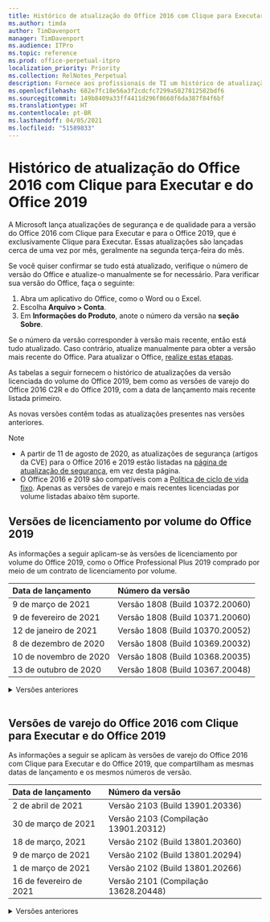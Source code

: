 ```yaml
---
title: Histórico de atualização do Office 2016 com Clique para Executar e do Office 2019
ms.author: timda
author: TimDavenport
manager: TimDavenport
ms.audience: ITPro
ms.topic: reference
ms.prod: office-perpetual-itpro
localization_priority: Priority
ms.collection: RelNotes_Perpetual
description: Fornece aos profissionais de TI um histórico de atualização para versões perpétuas do Office 2016 e 2019 com Clique para Executar
ms.openlocfilehash: 682e7fc18e56a3f2cdcfc7299a5827812582bdf6
ms.sourcegitcommit: 149b8409a33ff4411d296f8668f6da387f84f6bf
ms.translationtype: HT
ms.contentlocale: pt-BR
ms.lasthandoff: 04/05/2021
ms.locfileid: "51589833"
---
```

# <a name="update-history-for-office-2016-c2r-and-office-2019"></a>Histórico de atualização do Office 2016 com Clique para Executar e do Office 2019

A Microsoft lança atualizações de segurança e de qualidade para a versão do Office 2016 com Clique para Executar e para o Office 2019, que é exclusivamente Clique para Executar. Essas atualizações são lançadas cerca de uma vez por mês, geralmente na segunda terça-feira do mês.

Se você quiser confirmar se tudo está atualizado, verifique o número de versão do Office e atualize-o manualmente se for necessário. Para verificar sua versão do Office, faça o seguinte:

  1.    Abra um aplicativo do Office, como o Word ou o Excel.
  2.    Escolha **Arquivo > Conta**.
  3.    Em **Informações do Produto**, anote o número da versão na **seção Sobre**.

Se o número da versão corresponder à versão mais recente, então está tudo atualizado. Caso contrário, atualize manualmente para obter a versão mais recente do Office. Para atualizar o Office, [realize estas etapas](https://support.office.com/article/2ab296f3-7f03-43a2-8e50-46de917611c5).


As tabelas a seguir fornecem o histórico de atualizações da versão licenciada do volume do Office 2019, bem como as versões de varejo do Office 2016 C2R e do Office 2019, com a data de lançamento mais recente listada primeiro.

As novas versões contêm todas as atualizações presentes nas versões anteriores.


 > [!NOTE]
> - A partir de 11 de agosto de 2020, as atualizações de segurança (artigos da CVE) para o Office 2016 e 2019 estão listadas na [página de atualização de segurança](./microsoft365-apps-security-updates.md), em vez desta página. 
> - O Office 2016 e 2019 são compatíveis com a [Política de ciclo de vida fixo](/lifecycle/policies/fixed). Apenas as versões de varejo e mais recentes licenciadas por volume listadas abaixo têm suporte.


## <a name="volume-licensed-versions-of-office-2019"></a>Versões de licenciamento por volume do Office 2019
As informações a seguir aplicam-se às versões de licenciamento por volume do Office 2019, como o Office Professional Plus 2019 comprado por meio de um contrato de licenciamento por volume.

[//]: # (NÃO REMOVA O INÍCIO DA TABELA VL)


|**Data de lançamento**|**Número da versão**|
|:-----|:-----|
|9 de março de 2021|Versão 1808 (Build 10372.20060)|
|9 de fevereiro de 2021|Versão 1808 (Build 10371.20060)|
|12 de janeiro de 2021|Versão 1808 (Build 10370.20052)|
|8 de dezembro de 2020|Versão 1808 (Build 10369.20032)|
|10 de novembro de 2020|Versão 1808 (Build 10368.20035)|
|13 de outubro de 2020|Versão 1808 (Build 10367.20048)|


[//]: # (NÃO REMOVA O FINAL DA TABELA VL)

<details>
<summary>Versões anteriores</summary>
 

[//]: # (NÃO REMOVA O INÍCIO DA ANTIGA TABELA VL)


|**Data de lançamento**|**Número da versão**|
|:-----|:-----|
|8 de setembro de 2020|Versão 1808 (build 10366.20016)|
|11 de agosto de 2020|Versão 1808 (Compilação 10364.20059)|
|14 de julho de 2020   |Versão 1808 (Build 10363.20015)  |
|9 de junho de 2020   |Versão 1808 (Compilação 10361.20002)  |
|12 de maio de 2020   |Versão 1808 (Build 10359.20023)  |
|14 de abril de 2020   |Versão 1808 (Build 10358.20061)  |
|10 de março de 2020   |Versão 1808 (Build 10357.20081)  |
|11 de fevereiro de 2020   |Versão 1808 (Build 10356.20006)  |


[//]: # (NÃO REMOVA O FINAL DA ANTIGA TABELA VL)

</details>


<br/>

## <a name="retail-versions-of-office-2016-c2r-and-office-2019"></a>Versões de varejo do Office 2016 com Clique para Executar e do Office 2019
As informações a seguir se aplicam às versões de varejo do Office 2016 com Clique para Executar e do Office 2019, que compartilham as mesmas datas de lançamento e os mesmos números de versão.

[//]: # (NÃO REMOVA O INÍCIO DA TABELA DE VAREJO)


|**Data de lançamento**|**Número da versão**|
|:-----|:-----|
|2 de abril de 2021|Versão 2103 (Build 13901.20336)|
|30 de março de 2021|Versão 2103 (Compilação 13901.20312)|
|18 de março, 2021|Versão 2102 (Build 13801.20360)|
|9 de março de 2021|Versão 2102 (Build 13801.20294)|
|1 de março de 2021|Versão 2102 (Build 13801.20266)|
|16 de fevereiro de 2021|Versão 2101 (Compilação 13628.20448)|


[//]: # (NÃO REMOVA O FINAL DA TABELA DE VAREJO)

<details>
<summary>Versões anteriores</summary>
 

[//]: # (NÃO REMOVA O INÍCIO DA ANTIGA TABELA DE VAREJO)


|**Data de lançamento**|**Número da versão**|
|:-----|:-----|
|9 de fevereiro de 2021|Versão 2101 (Build 13628.20380)|
|26 de janeiro de 2021|Versão 2101 (Build 13628.20274)|
|21 de janeiro de 2021|Versão 2012 (Compilação 13530.20440)|
|12 de janeiro de 2021|Versão 2012 (Build 13530.20376)|
|5 de janeiro de 2021|Versão 2012 (Compilação 13530.20316)|
|21 de dezembro de 2020|Version 2011 (Compilação 13426.20404)|
|8 de dezembro de 2020|Versão 2011 (Build 13426.20332)|
|2 de dezembro de 2020|Versão 2011 (Build 13426.20308)|
|30 de novembro de 2020|Versão 2011 (Build 13426.20294)|
|23 de novembro de 2020|Versão 2011 (Build 13426.20274)|
|17 de novembro de 2020|Versão 2010 (Build 13328.20408)|
|10 de novembro de 2020|Versão 2010 (Build 13328.20356)|
|27 de outubro de 2020|Versão 2010 (Compilação 13328.20292)|
|21 de outubro de 2020|Versão 2009 (Compilação 13231.20418)|
|13 de outubro de 2020|Versão 2009 (Build 13231.20390)|
|8 de outubro de 2020|Versão 2009 (Build 13231.20368)|
|28 de setembro de 2020|Versão 2009 (Build 13231.20262)|
|22 de setembro de 2020|Versão 2008 (Build 13127.20508)|
|9 de setembro de 2020|Versão 2008 (Build 13127.20408)|
|31 de agosto de 2020|Versão 2008 (Compilação 13127.20296)|
|25 de agosto de 2020|Versão 2007 (Compilação 13029.20460)|
|11 de agosto de 2020|Versão 2007 (Compilação 13029.20344)|
|30 de julho de 2020|Versão 2007 (Build 13029.20308)  |
|28 de julho de 2020|Versão 2006 (Build 13001.20498)  |
|14 de julho de 2020|Versão 2006 (Build 13001.20384)  |
|30 de junho de 2020|Versão 2006 (Compilação 13001.20266)  |
|24 de junho de 2020|Versão 2005 (Compilação 12827.20470)  |
|9 de junho de 2020|Versão 2005 (Compilação 12827.20336)  |
|2 de junho de 2020|Versão 2005 (Compilação 12827.20268)  |
|21 de maio de 2020|Versão 2004 (Compilação 12730.20352)  |
|12 de maio de 2020|Versão 2004 (Build 12730.20270)  |
|04 de maio de 2020|Versão 2004 (Build 12730.20250)  |
|29 de abril de 2020|Versão 2004 (Build 12730.20236)  |
|15 de abril de 2020|Versão 2003 (Build 12624.20466)  |
|14 de abril de 2020|Versão 2003 (Build 12624.20442)  |
|31 de março de 2020|Versão 2003 (Build 12624.20382)  |
|25 de março de 2020|Versão 2003 (Build 12624.20320)  |
|10 de março de 2020|Versão 2002 (Build 12527.20278)  |
|1º de março de 2020   |Versão 2002 (Build 12527.20242)  |


[//]: # (NÃO REMOVA O FINAL DA ANTIGA TABELA DE VAREJO)


</details>